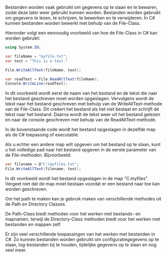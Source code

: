 Bestanden worden vaak gebruikt om gegevens op te slaan en te bewaren, zodat deze later weer gebruikt kunnen worden. Bestanden worden gebruikt om gegevens te lezen, te schrijven, te bewerken en te verwijderen. In C# kunnen bestanden worden bewerkt met behulp van de File-Class.

Hieronder volgt een eenvoudig voorbeeld van hoe de File-Class in C# kan worden gebruikt:
```c#
using System.IO;

var fileName = "myfile.txt";
var text = "This is a test."

File.WriteAllText(fileName, text);

var readText = File.ReadAllText(fileName);
Console.WriteLine(readText);

```
In dit voorbeeld wordt eerst de naam van het bestand en de tekst die naar het bestand geschreven moet worden opgeslagen.  Vervolgens wordt de tekst naar het bestand geschreven met behulp van de WriteAllText-methode van de File-Class. Dit creëert het bestand als het niet bestaat en schrijft de tekst naar het bestand. Daarna wordt de tekst weer uit het bestand gelezen en naar de console geschreven met behulp van de ReadAllText-methode.

In de bovenstaande code wordt het bestand opgeslagen in dezelfde map als de C# toepassing of executable.

Als u echter een andere map wilt opgeven om het bestand op te slaan, kunt u het volledige pad naar het bestand opgeven in de eerste parameter van de File-methoden. 
Bijvoorbeeld:

```c#
var filename = @"C:\myfiles.txt";
File.WriteAllText(filename, text);
```

In dit voorbeeld wordt het bestand opgeslagen in de map "C\:myfiles". Vergeet niet dat de map moet bestaan voordat er een bestand naar toe kan worden geschreven.

Om het path te maken kan je gebruik maken van verschillende methodes uit de Path en Directory Classes.

De Path-Class biedt methoden voor het werken met bestands- en mapnamen, terwijl de Directory-Class methoden biedt voor het werken met bestanden en mappen zelf.

Er zijn veel verschillende toepassingen van het werken met bestanden in C#. Zo kunnen bestanden worden gebruikt om configuratiegegevens op te slaan, log-bestanden bij te houden, tijdelijke gegevens op te slaan en nog veel meer. 